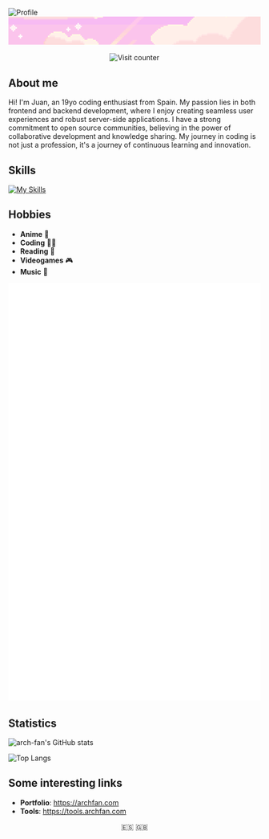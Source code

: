 ![Profile](./resources/ghreadme.gif)
![Separator](./resources/separator.png)

<div align="center">
    <img src="https://vcounter.archfan.com/counter.svg?url=https://github.com/arch-fan" alt="Visit counter">
</div>

## About me

Hi! I'm Juan, an 19yo coding enthusiast from Spain. My passion lies in both frontend and backend development, where I enjoy creating seamless user experiences and robust server-side applications. I have a strong commitment to open source communities, believing in the power of collaborative development and knowledge sharing. My journey in coding is not just a profession, it's a journey of continuous learning and innovation.

## Skills

[![My Skills](https://skillicons.dev/icons?i=js,ts,html,css,astro,nextjs,react,svelte,tailwind,docker,express,nodejs,py,mongodb,rust,linux,git,github,githubactions,vercel,bots,discord,ps,ae&perline=10)](https://skillicons.dev)

## Hobbies

- **Anime** 🍙
- **Coding** 🧑‍💻
- **Reading** 📖
- **Videogames** 🎮
- **Music** 🎵

![Anilist Metrics](./resources/metrics.plugin.anilist.svg)

## Statistics

![arch-fan's GitHub stats](https://github-readme-stats.vercel.app/api?username=arch-fan&show_icons=true&theme=radical)

![Top Langs](https://github-readme-stats.vercel.app/api/top-langs/?username=arch-fan&layout=donut&theme=radical&exclude_repo=eclipse-workspace-dam)

## Some interesting links

- **Portfolio**: https://archfan.com
- **Tools**: https://tools.archfan.com

<p align="center">
    🇪🇸 🇬🇧
</p>
